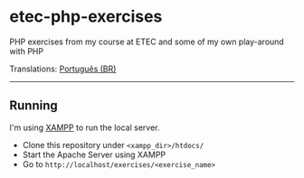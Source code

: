# etec-php-exercises
PHP exercises from my course at ETEC and some of my own play-around with PHP

Translations: [Português (BR)](README.pt-br.md)

---

## Running

I'm using [XAMPP](https://www.apachefriends.org/) to run the local server.

- Clone this repository under `<xampp_dir>/htdocs/`
- Start the Apache Server using XAMPP
- Go to `http://localhost/exercises/<exercise_name>`
